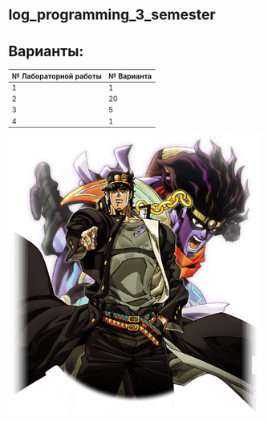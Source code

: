 # log_programming_3_semester
# Варианты:
| № Лабораторной работы | № Варианта | 
|-----------------------|------------|
| 1                     | 1 | 6 | 3  |
| 2                     | 20         |
| 3                     | 5          |
| 4                     | 1          |
![alt-текст](пикча.png)      
